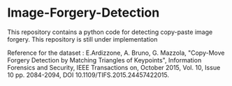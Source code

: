 # Image-Forgery-Detection
This repository contains a python code for detecting copy-paste image forgery.
This repository is still under implementation

Reference for the dataset : E.Ardizzone, A. Bruno, G. Mazzola, "Copy-Move Forgery Detection by Matching Triangles of Keypoints", Information Forensics and Security, IEEE Transactions on, October 2015, Vol. 10, Issue 10 
pp. 2084-2094, DOI 10.1109/TIFS.2015.24457422015.
